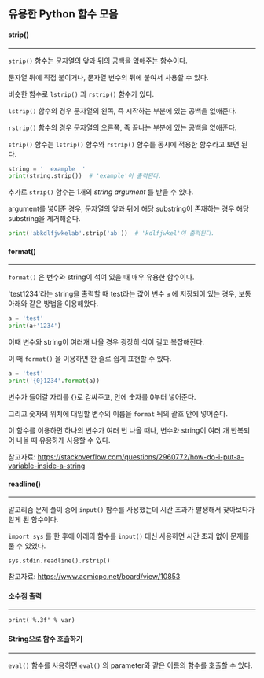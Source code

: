 ## 유용한 Python 함수 모음

#### strip()

---

`strip()` 함수는 문자열의 앞과 뒤의 공백을 없애주는 함수이다.

문자열 뒤에 직접 붙이거나, 문자열 변수의 뒤에 붙여서 사용할 수 있다.

비슷한 함수로 `lstrip()` 과 `rstrip()` 함수가 있다.

`lstrip()` 함수의 경우 문자열의 왼쪽, 즉 시작하는 부분에 있는 공백을 없애준다.

`rstrip()`  함수의 경우 문자열의 오른쪽, 즉 끝나는 부분에 있는 공백을 없애준다.

`strip()` 함수는 `lstrip()` 함수와 `rstrip()` 함수를 동시에 적용한 함수라고 보면 된다.

```python
string = '  example  '
print(string.strip())  # 'example'이 출력된다.
```

 추가로 `strip()` 함수는 1개의 *string argument* 를 받을 수 있다.

argument를 넣어준 경우, 문자열의 앞과 뒤에 해당 substring이 존재하는 경우 해당 substring을 제거해준다.

```python
print('abkdlfjwkelab'.strip('ab'))  # 'kdlfjwkel'이 출력된다.
```



#### format()

---

`format()` 은 변수와 string이 섞여 있을 때 매우 유용한 함수이다.

'test1234'라는 string을 출력할 때 test라는 값이 변수 `a` 에 저장되어 있는 경우, 보통 아래와 같은 방법을 이용해왔다.

```python
a = 'test'
print(a+'1234')
```

이때 변수와 string이 여러개 나올 경우 굉장히 식이 길고 복잡해진다.

이 때 `format()`  을 이용하면 한 줄로 쉽게 표현할 수 있다.

```python
a = 'test'
print('{0}1234'.format(a))
```

변수가 들어갈 자리를 {}로 감싸주고, 안에 숫자를 0부터 넣어준다.

그리고 숫자의 위치에 대입할 변수의 이름을 `format` 뒤의 괄호 안에 넣어준다.

이 함수를 이용하면 하나의 변수가 여러 번 나올 때나, 변수와 string이 여러 개 반복되어 나올 때 유용하게 사용할 수 있다.



참고자료: https://stackoverflow.com/questions/2960772/how-do-i-put-a-variable-inside-a-string



#### readline()

------

알고리즘 문제 풀이 중에 `input()` 함수를 사용했는데 시간 초과가 발생해서 찾아보다가 알게 된 함수이다.

`import sys` 를 한 후에 아래의 함수를 `input()` 대신 사용하면 시간 초과 없이 문제를 풀 수 있었다.

```
sys.stdin.readline().rstrip()
```



참고자료: https://www.acmicpc.net/board/view/10853



#### 소수점 출력

---

```
print('%.3f' % var)
```



#### String으로 함수 호출하기

---

`eval()` 함수를 사용하면 `eval()` 의 parameter와 같은 이름의 함수를 호출할 수 있다.

